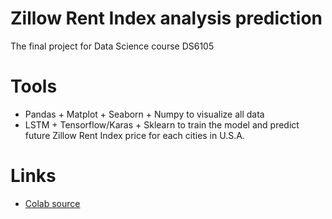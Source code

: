 # Zillow Rent Index analysis prediction
The final project for Data Science course DS6105

# Tools
* Pandas + Matplot + Seaborn + Numpy to visualize all data
* LSTM + Tensorflow/Karas + Sklearn to train the model and predict future Zillow Rent Index price for each cities in U.S.A.

# Links
* [Colab source](https://colab.research.google.com/drive/1j8tdU6gtwPovHwFwrIce6Epss9nhvpuD?usp=sharing)
